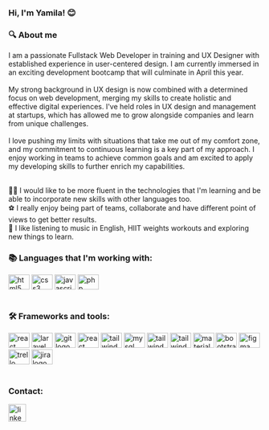 ### Hi, I'm Yamila! 😊
<h3 align="left"> 🔍 About me</h3>
I am a passionate Fullstack Web Developer in training and UX Designer with established experience in user-centered design. I am currently immersed in an exciting development bootcamp that will culminate in April this year.<br><br>
My strong background in UX design is now combined with a determined focus on web development, merging my skills to create holistic and effective digital experiences.
I've held roles in UX design and management at startups, which has allowed me to grow alongside companies and learn from unique challenges.<br><br>
I love pushing my limits with situations that take me out of my comfort zone, and my commitment to continuous learning is a key part of my approach. I enjoy working in teams to achieve common goals and am excited to apply my developing skills to further enrich my capabilities.<br><br>

🧚🏼 I would like to be more fluent in the technologies that I'm learning and be able to incorporate new skills with other languages too.<br>
⚽️ I really enjoy being part of teams, collaborate and have different point of views to get better results.<br>
🤍 I like listening to music in English, HIIT weights workouts and exploring new things to learn.


<h3 align="left">📚 Languages that I'm working with:</h3>
<div align="left">
  <img src="https://cdn.jsdelivr.net/gh/devicons/devicon/icons/html5/html5-original.svg" height="30" width="42" alt="html5 logo"  />
  <img src="https://cdn.jsdelivr.net/gh/devicons/devicon/icons/css3/css3-original.svg" height="30" width="42" alt="css3 logo"  />
  <img src="https://cdn.jsdelivr.net/gh/devicons/devicon/icons/javascript/javascript-original.svg" height="30" width="42" alt="javascript logo"  /> 
  <img src="https://cdn.jsdelivr.net/gh/devicons/devicon/icons/php/php-original.svg" height="30" width="42" alt="php logo"/>   
 

</div></br>


<h3 align="left">🛠 Frameworks and tools:</h3>
<div align="left">
  <img src="https://cdn.jsdelivr.net/gh/devicons/devicon/icons/react/react-original.svg" height="30" width="42" alt="react logo"/>   
  <img src="https://cdn.jsdelivr.net/gh/devicons/devicon/icons/laravel/laravel-plain-wordmark.svg" height="30" width="42" alt="laravel logo"/>
  <img src="https://cdn.jsdelivr.net/gh/devicons/devicon/icons/git/git-original-wordmark.svg"  height="30" width="42" alt="git logo"/>
  <img src="https://cdn.jsdelivr.net/gh/devicons/devicon/icons/sass/sass-original.svg" height="30" width="42" alt="react logo"/>
  <img src="https://cdn.jsdelivr.net/gh/devicons/devicon/icons/mysql/mysql-original-wordmark.svg" height="30" width="42" alt="tailwind logo" /> 
  <img src="https://cdn.jsdelivr.net/gh/devicons/devicon/icons/jest/jest-plain.svg" height="30" width="42" alt="mysql logo" />
  <img src="https://cdn.jsdelivr.net/gh/devicons/devicon/icons/tailwindcss/tailwindcss-plain.svg" height="30" width="42" alt="tailwind logo" /> 
  <img src="https://cdn.jsdelivr.net/gh/devicons/devicon/icons/vscode/vscode-original-wordmark.svg" height="30" width="42" alt="tailwind logo" />
  <img src="https://cdn.jsdelivr.net/gh/devicons/devicon/icons/materialui/materialui-original.svg" height="30" width="42" alt="materialui logo"/>
  <img src="https://cdn.jsdelivr.net/gh/devicons/devicon/icons/bootstrap/bootstrap-original.svg" height="30" width="42" alt="bootstrap logo" />
  <img src="https://cdn.jsdelivr.net/gh/devicons/devicon/icons/figma/figma-original.svg" height="30" width="42" alt="figma logo"/>  
  <img src="https://cdn.jsdelivr.net/gh/devicons/devicon/icons/trello/trello-plain.svg" height="30" width="42" alt="trello logo" />
  <img src="https://cdn.jsdelivr.net/gh/devicons/devicon/icons/jira/jira-original.svg" height="30" width="42" alt="jira logo" />
  
  
</div></br>
 
 <h3 align="left">Contact:</h3>
 <div align="left">
 <a href="https://www.linkedin.com/in/yamila-ranea/"> <img src="https://img.shields.io/static/v1?message=LinkedIn&logo=linkedin&label=&color=0077B5&logoColor=white&labelColor=&style=for-the-badge" height="35" alt="linkedin logo"  /></a>
</div>


